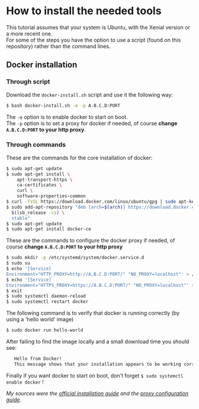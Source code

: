 # How to install the needed tools
This tutorial assumes that your system is Ubuntu, with the Xenial version or a more recent one.    
For some of the steps you have the option to use a script (found on this repository) rather than the command lines.
## Docker installation
### Through script
Download the `docker-install.sh` script and use it the following way:
```bash
$ bash docker-install.sh -e -p A.B.C.D:PORT
```
The `-e` option is to enable docker to start on boot.    
The `-p` option is to set a proxy for docker if needed, of course **change `A.B.C.D:PORT` to your http proxy**.
### Through commands
These are the commands for the core installation of docker:
```bash
$ sudo apt-get update 
$ sudo apt-get install \
    apt-transport-https \
    ca-certificates \
    curl \
    software-properties-common 
$ curl -fsSL https://download.docker.com/linux/ubuntu/gpg | sudo apt-key add - 
$ sudo add-apt-repository "deb [arch=$(arch)] https://download.docker.com/linux/ubuntu \
  $(lsb_release -cs) \
  stable" 
$ sudo apt-get update 
$ sudo apt-get install docker-ce 
```

These are the commands to configure the docker proxy if needed, of course **change `A.B.C.D:PORT` to your http proxy**
```bash
$ sudo mkdir -p /etc/systemd/system/docker.service.d
$ sudo su
$ echo '[Service]
Environment="HTTP_PROXY=http://A.B.C.D:PORT/" "NO_PROXY=localhost"' > /etc/systemd/system/docker.service.d/http-proxy.conf
$ echo '[Service]
Environment="HTTPS_PROXY=https://A.B.C.D:PORT/" "NO_PROXY=localhost"' > /etc/systemd/system/docker.service.d/https-proxy.conf
$ exit
$ sudo systemctl daemon-reload 
$ sudo systemctl restart docker 
```

The following command is to verify that docker is running correctly (by using a 'hello world' image)    
 ```bash
 $ sudo docker run hello-world
  ```
 After failing to find the image locally and a small download time you should see:
 ```bash
    Hello from Docker!
    This message shows that your installation appears to be working correctly.
```

Finally if you want docker to start on boot, don't forget `$ sudo systemctl enable docker` !

*My sources were the [official installation guide](https://docs.docker.com/engine/installation/linux/docker-ce/ubuntu) and the [proxy configuration guide](https://docs.docker.com/engine/admin/systemd/#httphttps-proxy).*
